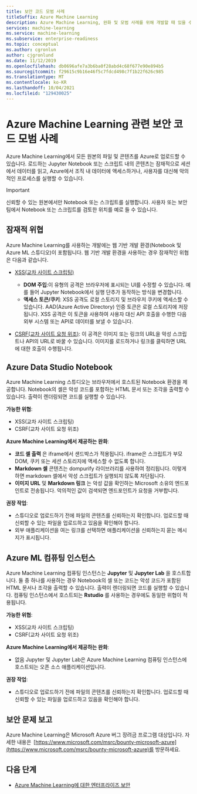 ```yaml
---
title: 보안 코드 모범 사례
titleSuffix: Azure Machine Learning
description: Azure Machine Learning, 완화 및 모범 사례를 위해 개발할 때 있을 수 있는 잠재적인 보안 위협에 대해 알아봅니다.
services: machine-learning
ms.service: machine-learning
ms.subservice: enterprise-readiness
ms.topic: conceptual
ms.author: cgronlun
author: cjgronlund
ms.date: 11/12/2019
ms.openlocfilehash: db0696afe7a3b6ba0f28abd4c68f677e90e894b5
ms.sourcegitcommit: f29615c9b16e46f5c7fdcd498c7f1b22f626c985
ms.translationtype: MT
ms.contentlocale: ko-KR
ms.lasthandoff: 10/04/2021
ms.locfileid: "129430025"
---
```

# <a name="secure-code-best-practices-with-azure-machine-learning"></a>Azure Machine Learning 관련 보안 코드 모범 사례

Azure Machine Learning에서 모든 원본의 파일 및 콘텐츠를 Azure로 업로드할 수 있습니다. 로드하는 Jupyter Notebook 또는 스크립트 내의 콘텐츠는 잠재적으로 세션에서 데이터를 읽고, Azure에서 조직 내 데이터에 액세스하거나, 사용자를 대신해 악의적인 프로세스를 실행할 수 있습니다.

> [!IMPORTANT]
> 신뢰할 수 있는 원본에서만 Notebook 또는 스크립트를 실행합니다. 사용자 또는 보안 팀에서 Notebook 또는 스크립트를 검토한 위치를 예로 들 수 있습니다.

## <a name="potential-threats"></a>잠재적 위협

Azure Machine Learning를 사용하는 개발에는 웹 기반 개발 환경(Notebook 및 Azure ML 스튜디오)이 포함됩니다. 웹 기반 개발 환경을 사용하는 경우 잠재적인 위협은 다음과 같습니다.

* [XSS(교차 사이트 스크립팅)](https://owasp.org/www-community/attacks/xss/)

    * __DOM 주입__:이 유형의 공격은 브라우저에 표시되는 UI를 수정할 수 있습니다. 예를 들어 Jupyter Notebook에서 실행 단추가 동작하는 방식을 변경합니다.
    * __액세스 토큰/쿠키__: XSS 공격도 로컬 스토리지 및 브라우저 쿠키에 액세스할 수 있습니다. AAD(Azure Active Directory) 인증 토큰은 로컬 스토리지에 저장됩니다. XSS 공격은 이 토큰을 사용하여 사용자 대신 API 호출을 수행한 다음 외부 시스템 또는 API로 데이터를 보낼 수 있습니다.

* [CSRF(교차 사이트 요청 위조)](https://owasp.org/www-community/attacks/csrf): 이 공격은 이미지 또는 링크의 URL을 악성 스크립트나 API의 URL로 바꿀 수 있습니다. 이미지를 로드하거나 링크를 클릭하면 URL에 대한 호출이 수행됩니다.

## <a name="azure-ml-studio-notebooks"></a>Azure Data Studio Notebook

Azure Machine Learning 스튜디오는 브라우저에서 호스트된 Notebook 환경을 제공합니다. Notebook의 셀은 악성 코드를 포함하는 HTML 문서 또는 조각을 출력할 수 있습니다.  출력이 렌더링되면 코드를 실행할 수 있습니다.

__가능한 위협__:
* XSS(교차 사이트 스크립팅)
* CSRF(교차 사이트 요청 위조)

__Azure Machine Learning에서 제공하는 완화__:
* __코드 셀 출력__ 은 iframe에서 샌드박스가 적용됩니다. iframe은 스크립트가 부모 DOM, 쿠키 또는 세션 스토리지에 액세스할 수 없도록 합니다.
* __Markdown 셀__ 콘텐츠는 dompurify 라이브러리를 사용하여 정리됩니다. 이렇게 하면 markdown 셀에서 악성 스크립트가 실행되지 않도록 차단됩니다.
* __이미지 URL__ 및 __Markdown 링크__ 는 악성 값을 확인하는 Microsoft 소유의 엔드포인트로 전송됩니다. 악의적인 값이 검색되면 엔드포인트가 요청을 거부합니다.

__권장 작업__:
* 스튜디오로 업로드하기 전에 파일의 콘텐츠를 신뢰하는지 확인합니다. 업로드할 때 신뢰할 수 있는 파일을 업로드하고 있음을 확인해야 합니다.
* 외부 애플리케이션을 여는 링크를 선택하면 애플리케이션을 신뢰하는지 묻는 메시지가 표시됩니다.

## <a name="azure-ml-compute-instance"></a>Azure ML 컴퓨팅 인스턴스

Azure Machine Learning 컴퓨팅 인스턴스는 __Jupyter__ 및 __Jupyter Lab__ 을 호스트합니다. 둘 중 하나를 사용하는 경우 Notebook의 셀 또는 코드는 악성 코드가 포함된 HTML 문서나 조각을 출력할 수 있습니다. 출력이 렌더링되면 코드를 실행할 수 있습니다. 컴퓨팅 인스턴스에서 호스트되는 __Rstudio__ 를 사용하는 경우에도 동일한 위협이 적용됩니다.

__가능한 위협__:
* XSS(교차 사이트 스크립팅)
* CSRF(교차 사이트 요청 위조)

__Azure Machine Learning에서 제공하는 완화__:
* 없음 Jupyter 및 Jupyter Lab은 Azure Machine Learning 컴퓨팅 인스턴스에 호스트되는 오픈 소스 애플리케이션입니다.

__권장 작업__:
* 스튜디오로 업로드하기 전에 파일의 콘텐츠를 신뢰하는지 확인합니다. 업로드할 때 신뢰할 수 있는 파일을 업로드하고 있음을 확인해야 합니다.

## <a name="report-security-issues-or-concerns"></a>보안 문제 보고 

Azure Machine Learning은 Microsoft Azure 버그 장려금 프로그램 대상입니다. 자세한 내용은  [https://www.microsoft.com/msrc/bounty-microsoft-azure](https://www.microsoft.com/msrc/bounty-microsoft-azure)를 방문하세요.

## <a name="next-steps"></a>다음 단계

* [Azure Machine Learning에 대한 엔터프라이즈 보안](concept-enterprise-security.md)